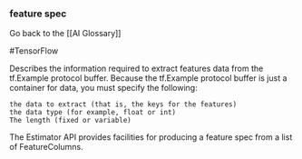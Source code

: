 ### feature spec

Go back to the [[AI Glossary]]

#TensorFlow

Describes the information required to extract features data from the tf.Example protocol buffer. Because the tf.Example protocol buffer is just a container for data, you must specify the following:

    the data to extract (that is, the keys for the features)
    the data type (for example, float or int)
    The length (fixed or variable)

The Estimator API provides facilities for producing a feature spec from a list of FeatureColumns.

